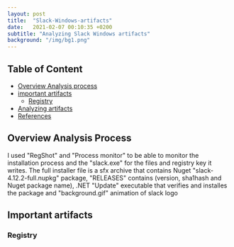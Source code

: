 ```yaml
---
layout: post
title:  "Slack-Windows-artifacts"
date:   2021-02-07 00:10:35 +0200
subtitle: "Analyzing Slack Windows artifacts"
background: "/img/bg1.png"
---
```


## Table of Content

* [Overview Analysis process](#technical)
* [important artifacts](#technical)
   * [Registry](#reverse-engineering-and-malware-analysis)
* [Analyzing artifacts](#technical)
* [References](#references)

## Overview Analysis Process
I used "RegShot" and "Process monitor" to be able to monitor the installation process and the "slack.exe" for the files and registry key it writes. 
The full installer file is a sfx archive that contains Nuget "slack-4.12.2-full.nupkg" package, "RELEASES" contains (version, sha1hash and Nuget package name), .NET "Update" executable that verifies and installes the package and "background.gif" animation of slack logo
## Important artifacts
### Registry
